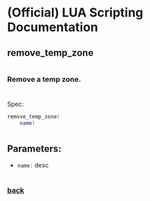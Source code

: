 
# (Official) LUA Scripting Documentation

## remove_temp_zone
#
### Remove a temp zone.
#
Spec:
```lua
remove_temp_zone(
	name)
```
#
## Parameters:
- `name:` desc
#
### [back](../zones)
